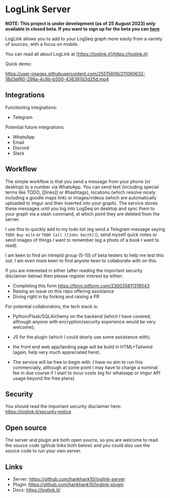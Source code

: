 # LogLink Server
    
**NOTE: This project is under development (as of 25 August 2023) only available in closed beta. If you want to sign up for the beta you can [here](https://form.jotform.com/230035811319043)**

LogLink allows you to add to your LogSeq graph more easily from a variety of sources, with a focus on mobile.

You can read all about LogLink at [https://loglink.it](https://loglink.it)

Quick demo:

https://user-images.githubusercontent.com/25515609/211080632-18d3ef60-299a-4c8b-b500-436397d3d25d.mp4

## Integrations

Functioning integrations:
- Telegram

Potential future integrations:
- WhatsApp
- Email
- Discord
- Slack

## Workflow

The simple workflow is that you send a message from your phone (or desktop) to a number via WhatsApp. You can send text (including special terms like TODO, [[links]] or #hashtags), locations (which resolve nicely including a goodle maps link) or images/videos (which are automatically uploaded to imgur and then inserted into your graph). The service stores these messages until you log into LogSeq on desktop and sync them to your graph via a slash command, at which point they are deleted from the server.

I use this to quickly add to my todo list (eg send a Telegram message saying `TODO Buy milk` or `TODO Call [[John Smith]]`), send myself quick notes or send images of things I want to remember (eg a photo of a book I want to read).

I am keen to find an intrepid group (5-10) of beta testers to help me test this out. I am even more keen to find anyone keen to collaborate with on this.

If you are interested in either (after reading the important security disclaimer below) then please register interest by either:
- Completing this form https://form.jotform.com/230035811319043
- Raising an issue on this repo offering assistance
- Diving right in by forking and raising a PR

For potential collaborators, the tech stack is:
- Python/Flask/SQLAlchemy on the backend (which I have covered, although anyone with encryption/security experience would be very welcome);
- JS for the plugin (which I could dearly use some assistance with);
- the front end web app/landing page will be build in HTML+Tailwind (again, help very much appreciated here).

- The service will be free to begin with. I have no aim to run this commercially, although at some point I may have to charge a nominal fee in due course if I start to incur costs (eg for whatsapp or imgur API usage beyond the free plans).

## Security
You should read the important security disclaimer here: https://loglink.it/security-notice

## Open source
The server and plugin are both open source, so you are welcome to read the source code (github links both below) and you could also use the source code to run your own server.

## Links
- Server: https://github.com/hankhank10/loglink-server
- Plugin: https://github.com/hankhank10/loglink-plugin
- Docs: https://loglink.it/

